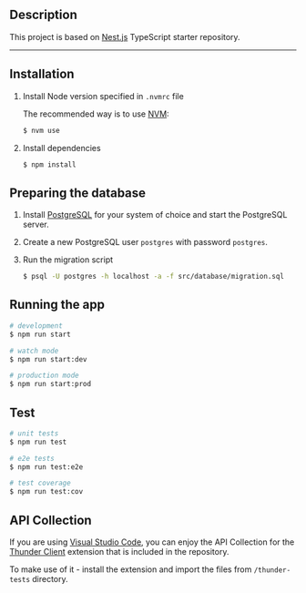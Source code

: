 ## Description

This project is based on [Nest.js](https://github.com/nestjs/nest) TypeScript starter repository.

---
## Installation

1) Install Node version specified in `.nvmrc` file

    The recommended way is to use [NVM](https://github.com/nvm-sh/nvm#installing-and-updating):

    ```bash
    $ nvm use
    ```
2. Install dependencies

    ```bash
    $ npm install
    ```

## Preparing the database
1. Install [PostgreSQL](https://www.postgresql.org/download/) for your system of choice and start the PostgreSQL server.

2. Create a new PostgreSQL user `postgres` with password `postgres`.

3. Run the migration script
    ```bash
    $ psql -U postgres -h localhost -a -f src/database/migration.sql
    ```

## Running the app

```bash
# development
$ npm run start

# watch mode
$ npm run start:dev

# production mode
$ npm run start:prod
```

## Test

```bash
# unit tests
$ npm run test

# e2e tests
$ npm run test:e2e

# test coverage
$ npm run test:cov
```

## API Collection

If you are using [Visual Studio Code](https://code.visualstudio.com/), you can enjoy the API Collection for the [Thunder Client](https://marketplace.visualstudio.com/items?itemName=rangav.vscode-thunder-client) extension that is included in the repository.

To make use of it - install the extension and import the files from `/thunder-tests` directory.



